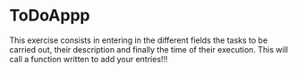 # ToDoAppp
This exercise consists in entering in the different fields the tasks to be carried out, their description and finally the time of their execution. This will call a function written to add your entries!!!
